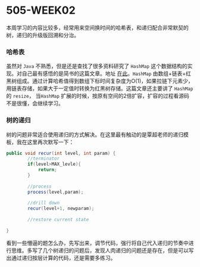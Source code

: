 # 505-WEEK02

  本周学习的内容比较多，经常用来空间换时间的哈希表，和递归配合非常默契的树，递归的升级版回溯和分治。

### 哈希表

虽然对 `Java` 不熟悉，但是还是查找了很多资料研究了 `HashMap` 这个数据结构的实现。对自己最有感悟的是简书的这篇文章。地址 [在此](https://www.jianshu.com/p/ee0de4c99f87)。`HashMap` 由数组+链表+红黑树组成。通过计算哈希值得到数组下标时间复杂度为O(1)，如果拉链下元素少，用链表存储，如果大于一定值时转换为红黑树存储。这篇文章还主要讲了 `HashMap` 的 `resize`， 当`HashMap` 扩展的时候，按原有空间的2倍扩容，扩容的过程看源码不是很懂，会继续学习。



### 树的递归

树的问题非常适合使用递归的方式解决。在这里最有触动的是覃超老师的递归模板，我在这里再次默写一下：

```java
public void recur(int level, int param) {
		//terminator
		if(level>MAX_levle){
			return;
		}
		
		//process
		process(level,param);
		
		//drill down
		recur(level+1, newparam);
		
		//restore current state
	
}
```



看到一些懵逼的题怎么办，先写出来，调节代码，强行将自己代入递归的节奏中进行思维。多写了几个树递归的问题后，发现人肉递归的问题还是存在，但是可以写出通过递归按层计算的代码，还是需要多练习。

